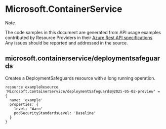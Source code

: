 # Microsoft.ContainerService
  
> [!NOTE]
> The code samples in this document are generated from API usage examples contributed by Resource Providers in their [Azure Rest API specifications](https://github.com/Azure/azure-rest-api-specs). Any issues should be reported and addressed in the source.


## microsoft.containerservice/deploymentsafeguards

Creates a DeploymentSafeguards resource with a long running operation.
```bicep
resource exampleResource 'Microsoft.ContainerService/deploymentSafeguards@2025-05-02-preview' = {
  name: 'example'
  properties: {
    level: 'Warn'
    podSecurityStandardsLevel: 'Baseline'
  }
}
```
